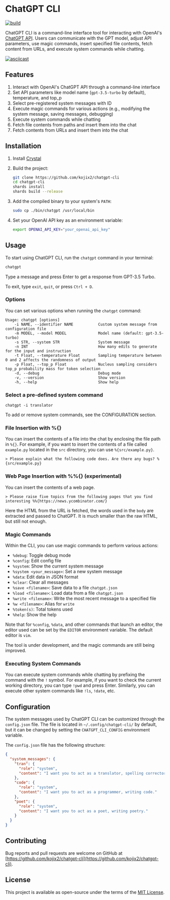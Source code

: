 # ChatGPT CLI

[![build](https://github.com/kojix2/chatgpt-cli/actions/workflows/build.yml/badge.svg)](https://github.com/kojix2/chatgpt-cli/actions/workflows/build.yml)

ChatGPT CLI is a command-line interface tool for interacting with OpenAI's [ChatGPT API](https://platform.openai.com/docs/api-reference/chat). Users can communicate with the GPT model, adjust API parameters, use magic commands, insert specified file contents, fetch content from URLs, and execute system commands while chatting.

[![asciicast](https://asciinema.org/a/569659.svg)](https://asciinema.org/a/569659)

## Features

1. Interact with OpenAI's ChatGPT API through a command-line interface
2. Set API parameters like model name (`gpt-3.5-turbo` by default), temperature, and top_p
3. Select pre-registered system messages with ID
4. Execute magic commands for various actions (e.g., modifying the system message, saving messages, debugging)
5. Execute system commands while chatting
6. Fetch file contents from paths and insert them into the chat
7. Fetch contents from URLs and insert them into the chat

## Installation

1. Install [Crystal](https://github.com/crystal-lang/crystal)

2. Build the project:

   ```bash
   git clone https://github.com/kojix2/chatgpt-cli
   cd chatgpt-cli
   shards install
   shards build --release
   ```

3. Add the compiled binary to your system's `PATH`:

   ```bash
   sudo cp ./bin/chatgpt /usr/local/bin
   ```

4. Set your OpenAI API key as an environment variable:

   ```bash
   export OPENAI_API_KEY="your_openai_api_key"
   ```

## Usage

To start using ChatGPT CLI, run the `chatgpt` command in your terminal:

```bash
chatgpt
```

Type a message and press Enter to get a response from GPT-3.5 Turbo.

To exit, type `exit`, `quit`, or press `Ctrl + D`.

### Options

You can set various options when running the `chatgpt` command:

```
Usage: chatgpt [options]
    -i NAME, --identifier NAME           Custom system message from configuration file
    -m MODEL, --model MODEL              Model name (default: gpt-3.5-turbo)
    -s STR, --system STR                 System message
    -n INT                               How many edits to generate for the input and instruction
    -t Float, --temperature Float        Sampling temperature between 0 and 2 affects the randomness of output
    -p Float, --top_p Float              Nucleus sampling considers top_p probability mass for token selection
    -d, --debug                          Debug mode
    -v, --version                        Show version
    -h, --help                           Show help
```

### Select a pre-defined system command

```
chatgpt -i translator
```

To add or remove system commands, see the CONFIGURATION section.

### File Insertion with %{}

You can insert the contents of a file into the chat by enclosing the file path in `%{}`. For example, if you want to insert the contents of a file called `example.py` located in the `src` directory, you can use `%{src/example.py}`.

```
> Please explain what the following code does. Are there any bugs? %{src/example.py}
```

### Web Page Insertion with %%{} (experimental)

You can insert the contents of a web page.

```
> Please raise five topics from the following pages that you find interesting %%{https://news.ycombinator.com/}
```

Here the HTML from the URL is fetched, the words used in the `body` are extracted and passed to ChatGPT. It is much smaller than the raw HTML, but still not enough.

### Magic Commands

Within the CLI, you can use magic commands to perform various actions:

- `%debug`: Toggle debug mode
- `%config`: Edit config file
- `%system`: Show the current system message
- `%system <your_message>`: Set a new system message
- `%data`: Edit data in JSON format
- `%clear`: Clear all messages
- `%save <filename>`: Save data to a file `chatgpt.json`
- `%load <filename>`: Load data from a file `chatgpt.json`
- `%write <filename>`: Write the most recent message to a specified file
- `%w <filename>`: Alias for `write`
- `%token(s)`: Total tokens used
- `%help`: Show the help

Note that for `%config`, `%data`, and other commands that launch an editor, the editor used can be set by the `EDITOR` environment variable. The default editor is `vim`.

The tool is under development, and the magic commands are still being improved.

### Executing System Commands

You can execute system commands while chatting by prefixing the command with the `!` symbol. For example, if you want to check the current working directory, you can type `!pwd` and press Enter. Similarly, you can execute other system commands like `!ls`, `!date`, etc.

## Configuration

The system messages used by ChatGPT CLI can be customized through the `config.json` file. The file is located in `~/.config/chatgpt-cli/` by default, but it can be changed by setting the `CHATGPT_CLI_CONFIG` environment variable.

The `config.json` file has the following structure:

```json
{
  "system_messages": {
    "tran": {
      "role": "system",
      "content": "I want you to act as a translator, spelling corrector, and improver."
    },
    "code": {
      "role": "system",
      "content": "I want you to act as a programmer, writing code."
    },
    "poet": {
      "role": "system",
      "content": "I want you to act as a poet, writing poetry."
    }
  }
}
```

## Contributing

Bug reports and pull requests are welcome on GitHub at [https://github.com/kojix2/chatgpt-cli](https://github.com/kojix2/chatgpt-cli).

## License

This project is available as open-source under the terms of the [MIT License](https://opensource.org/licenses/MIT).
